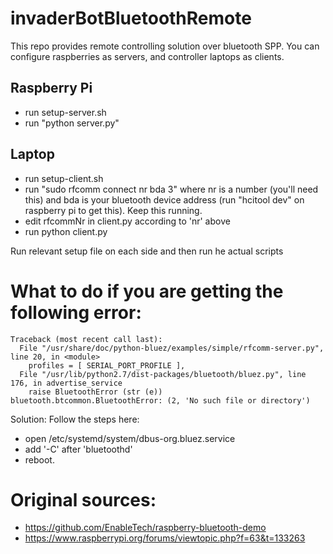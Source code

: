 # invaderBotBluetoothRemote
This repo provides remote controlling solution over bluetooth SPP. You can configure raspberries as servers, and controller laptops as clients.

## Raspberry Pi
* run setup-server.sh
* run "python server.py"

## Laptop
* run setup-client.sh
* run "sudo rfcomm connect nr bda 3" where nr is a number (you'll need this) and bda is your bluetooth device address (run "hcitool dev" on raspberry pi to get this). Keep this running.
* edit rfcommNr in client.py according to 'nr' above
* run python client.py

Run relevant setup file on each side and then run he actual scripts

# What to do if you are getting the following error:
    Traceback (most recent call last):
      File "/usr/share/doc/python-bluez/examples/simple/rfcomm-server.py", line 20, in <module>
        profiles = [ SERIAL_PORT_PROFILE ], 
      File "/usr/lib/python2.7/dist-packages/bluetooth/bluez.py", line 176, in advertise_service
        raise BluetoothError (str (e))
    bluetooth.btcommon.BluetoothError: (2, 'No such file or directory')

Solution:
Follow the steps here:
* open /etc/systemd/system/dbus-org.bluez.service
* add '-C' after 'bluetoothd'
* reboot.

# Original sources:
* https://github.com/EnableTech/raspberry-bluetooth-demo
* https://www.raspberrypi.org/forums/viewtopic.php?f=63&t=133263

